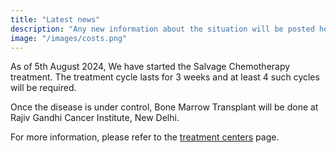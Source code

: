 ```yaml
---
title: "Latest news"
description: "Any new information about the situation will be posted here."
image: "/images/costs.png"
---
```


As of 5th August 2024, We have started the Salvage Chemotherapy treatment. The treatment cycle lasts for 3 weeks and at least 4 such cycles will be required.

Once the disease is under control, Bone Marrow Transplant will be done at Rajiv Gandhi Cancer Institute, New Delhi.


For more information, please refer to the [treatment centers](/blog/chemotherapy) page.
